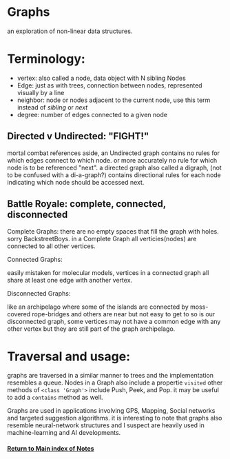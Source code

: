 # Graphs
an exploration of non-linear data structures.

# Terminology:

- vertex: also called a node, data object with N sibling Nodes
- Edge: just as with trees, connection between nodes, represented visually by a line
- neighbor: node or nodes adjacent to the current node, use this term instead of *sibling* or *next*
- degree: number of edges connected to a given node


## Directed v Undirected: "FIGHT!"

mortal combat references aside, an Undirected graph contains no rules for which edges connect to which node. or more accurately no rule for which node is to be referenced "next". a directed graph also called a digraph, (not to be confused with a di-a-graph?) contains directional rules for each node indicating which node should be accessed next.

## Battle Royale: complete, connected, disconnected

Complete Graphs: there are no empty spaces that fill the graph with holes. sorry BackstreetBoys. in a Complete Graph all verticies(nodes) are connected to all other vertices. 

Connected Graphs: 

easily mistaken for molecular models, vertices in a connected graph all share at least one edge with another vertex.

Disconnected Graphs:

like an archipelago where some of the islands are connected by moss-covered rope-bridges and others are near but not easy to get to so is our disconnected graph, some vertices may not have a common edge with any other vertex but they are still part of the graph archipelago. 


# Traversal and usage:

graphs are traversed in a similar manner to trees and the implementation resembles a queue. Nodes in a Graph also include a propertie `visited` other methods of `<class 'Graph'>` include Push, Peek, and Pop. 
it may be useful to add a `contains` method as well. 

Graphs are used in applications involving GPS, Mapping, Social networks and targeted suggestion algorithms. it is interesting to note that graphs also resemble neural-network structures and I suspect are heavily used in machine-learning and AI developments. 



#### [Return to Main index of Notes](./README.md)